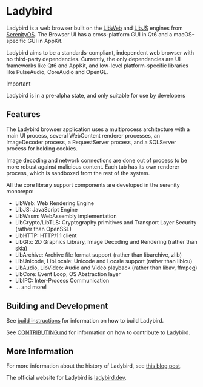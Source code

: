 # Ladybird

Ladybird is a web browser built on the [LibWeb](https://github.com/Clark-E/inclusive-serenity/tree/master/Userland/Libraries/LibWeb) and [LibJS](https://github.com/Clark-E/inclusive-serenity/tree/master/Userland/Libraries/LibJS) engines from [SerenityOS](https://github.com/Clark-E/inclusive-serenity).
The Browser UI has a cross-platform GUI in Qt6 and a macOS-specific GUI in AppKit.

Ladybird aims to be a standards-compliant, independent web browser with no third-party dependencies.
Currently, the only dependencies are UI frameworks like Qt6 and AppKit, and low-level platform-specific
libraries like PulseAudio, CoreAudio and OpenGL.

> [!IMPORTANT]
> Ladybird is in a pre-alpha state, and only suitable for use by developers

## Features

The Ladybird browser application uses a multiprocess architecture with a main UI process, several WebContent renderer processes,
an ImageDecoder process, a RequestServer process, and a SQLServer process for holding cookies.

Image decoding and network connections are done out of process to be more robust against malicious content.
Each tab has its own renderer process, which is sandboxed from the rest of the system.

All the core library support components are developed in the serenity monorepo:

- LibWeb: Web Rendering Engine 
- LibJS: JavaScript Engine
- LibWasm: WebAssembly implementation
- LibCrypto/LibTLS: Cryptography primitives and Transport Layer Security (rather than OpenSSL)
- LibHTTP: HTTP/1.1 client
- LibGfx: 2D Graphics Library, Image Decoding and Rendering (rather than skia)
- LibArchive: Archive file format support (rather than libarchive, zlib)
- LibUnicode, LibLocale: Unicode and Locale support (rather than libicu)
- LibAudio, LibVideo: Audio and Video playback (rather than libav, ffmpeg)
- LibCore: Event Loop, OS Abstraction layer
- LibIPC: Inter-Process Communication
- ... and more!

## Building and Development

See [build instructions](../Documentation/BuildInstructionsLadybird.md) for information on how to build Ladybird.

See [CONTRIBUTING.md](../CONTRIBUTING.md) for information on how to contribute to Ladybird.

## More Information

For more information about the history of Ladybird, see [this blog post](https://awesomekling.github.io/Ladybird-a-new-cross-platform-browser-project/).

The official website for Ladybird is [ladybird.dev](https://ladybird.dev).
